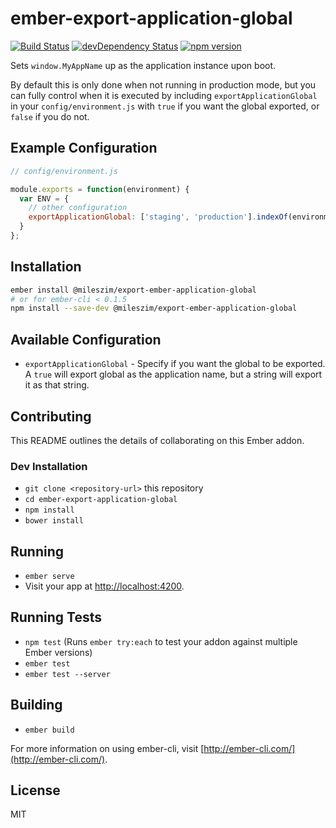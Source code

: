 # ember-export-application-global

[![Build Status](https://travis-ci.org/mileszim/ember-export-application-global.svg?branch=master)](https://travis-ci.org/mileszim/ember-export-application-global)
[![devDependency Status](https://david-dm.org/mileszim/ember-export-application-global/dev-status.svg)](https://david-dm.org/mileszim/ember-export-application-global#info=devDependencies)
[![npm version](https://badge.fury.io/js/ember-export-application-global.svg)](http://badge.fury.io/js/ember-export-application-global)

Sets `window.MyAppName` up as the application instance upon boot.

By default this is only done when not running in production mode, but you can fully
control when it is executed by including `exportApplicationGlobal` in your `config/environment.js`
with `true` if you want the global exported, or `false` if you do not.

## Example Configuration

```javascript
// config/environment.js

module.exports = function(environment) {
  var ENV = {
    // other configuration
    exportApplicationGlobal: ['staging', 'production'].indexOf(environment) === -1
  }
};
```

## Installation

```sh
ember install @mileszim/export-ember-application-global
# or for ember-cli < 0.1.5
npm install --save-dev @mileszim/export-ember-application-global
```

## Available Configuration

* `exportApplicationGlobal` - Specify if you want the global to be exported.
  A `true` will export global as the application name, but a string will export
  it as that string.

## Contributing

This README outlines the details of collaborating on this Ember addon.

### Dev Installation

* `git clone <repository-url>` this repository
* `cd ember-export-application-global`
* `npm install`
* `bower install`

## Running

* `ember serve`
* Visit your app at [http://localhost:4200](http://localhost:4200).

## Running Tests

* `npm test` (Runs `ember try:each` to test your addon against multiple Ember versions)
* `ember test`
* `ember test --server`

## Building

* `ember build`

For more information on using ember-cli, visit [http://ember-cli.com/](http://ember-cli.com/).

## License

MIT
